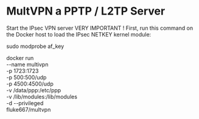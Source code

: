 # MultVPN a PPTP / L2TP Server


Start the IPsec VPN server
VERY IMPORTANT ! First, run this command on the Docker host to load the IPsec NETKEY kernel module:


sudo modprobe af_key



docker run \
    --name multivpn \
    -p 1723:1723 \
    -p 500:500/udp \
    -p 4500:4500/udp \
    -v /data/ppp:/etc/ppp \
    -v /lib/modules:/lib/modules \
    -d --privileged \
    fluke667/multvpn
